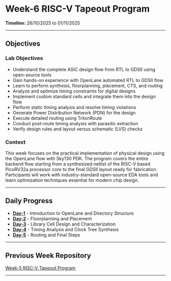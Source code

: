 # Week-6 RISC-V Tapeout Program

**Timeline:** 26/10/2025 to 01/11/2025

---

## Objectives

### Lab Objectives

- Understand the complete ASIC design flow from RTL to GDSII using open-source tools
- Gain hands-on experience with OpenLane automated RTL to GDSII flow
- Learn to perform synthesis, floorplanning, placement, CTS, and routing
- Analyze and optimize timing constraints for digital designs
- Implement custom standard cells and integrate them into the design flow
- Perform static timing analysis and resolve timing violations
- Generate Power Distribution Network (PDN) for the design
- Execute detailed routing using TritonRoute
- Conduct post-route timing analysis with parasitic extraction
- Verify design rules and layout versus schematic (LVS) checks

### Context

This week focuses on the practical implementation of physical design using the OpenLane flow with Sky130 PDK. The program covers the entire backend flow starting from a synthesized netlist of the RISC-V based PicoRV32a processor core to the final GDSII layout ready for fabrication. Participants will work with industry-standard open-source EDA tools and learn optimization techniques essential for modern chip design.

---

## Daily Progress

- **[Day-1](Day-1/README.md)** - Introduction to OpenLane and Directory Structure
- **[Day-2](Day-2/README.md)** - Floorplanning and Placement
- **[Day-3](Day-3/README.md)** - Library Cell Design and Characterization
- **[Day-4](Day-4/README.md)** - Timing Analysis and Clock Tree Synthesis
- **[Day-5](Day-5/README.md)** - Routing and Final Steps

---

## Previous Week Repository

[Week-5 RISC-V Tapeout Program](https://github.com/Meenakshi-2627/Week-5_RISC-V_Tapeout_Program)

---